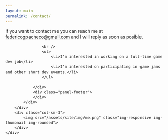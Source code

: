 ```yaml
---
layout: main
permalink: /contact/
---
```


<div class="container-fluid">
	<div class="row">
		<div class="col-sm-9">
			<div class="panel panel-post">
				<div class="panel-body">
					If you want to contact me you can reach me at <a href="mailto:federicogpacheco@gmail.com">federicogpacheco@gmail.com</a> and I will reply as soon as posible.
					
					<br />
					<ul>
						<li>I'm interested in working on a full-time game dev job</li>
						<li>I'm interested on participating in game jams and other short dev events.</li>
					</ul>
					
				</div>
				<div class="panel-footer">
				</div>
			</div>
		</div>
		<div class="col-sm-3">
			<img src="/assets/site/img/me.png" class="img-responsive img-thumbnail img-rounded">
		</div>
	</div>
</div>